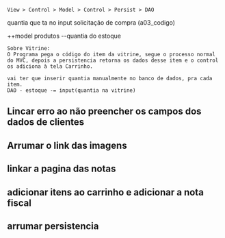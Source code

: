     View > Control > Model > Control > Persist > DAO


quantia que ta no input
solicitação de compra (a03_codigo)

++model produtos
--quantia do estoque




    Sobre Vitrine:
    O Programa pega o código do item da vitrine, segue o processo normal do MVC, depois a persistencia retorna os dados desse item e o control os adiciona à tela Carrinho.

    vai ter que inserir quantia manualmente no banco de dados, pra cada item.
    DAO - estoque -= input(quantia na vitrine)


## Lincar erro ao não preencher os campos dos dados de clientes
## Arrumar o link das imagens
## linkar a pagina das notas
## adicionar itens ao carrinho e adicionar a nota fiscal
## arrumar persistencia